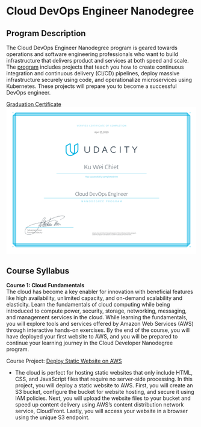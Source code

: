 # Cloud DevOps Engineer Nanodegree  

## Program Description  
The Cloud DevOps Engineer Nanodegree program is geared towards operations and software engineering professionals who want to build infrastructure that delivers product and services at both speed and scale. The [program](https://www.udacity.com/course/cloud-dev-ops-nanodegree--nd9991) includes projects that teach you how to create continuous integration and continuous delivery (CI/CD) pipelines, deploy massive infrastructure securely using code, and operationalize microservices using Kubernetes. These projects will prepare you to become a successful DevOps engineer.  

[Graduation Certificate](https://confirm.udacity.com/5VHLFDHC)
<img src="./images/certificate.svg">


## Course Syllabus  
**Course 1: Cloud Fundamentals**  
The cloud has become a key enabler for innovation with beneficial features like high availability, unlimited capacity, and on-demand scalability and elasticity. Learn the fundamentals of cloud computing while being introduced to compute power, security, storage, networking, messaging, and management services in the cloud. While learning the fundamentals, you will explore tools and services offered by Amazon Web Services (AWS) through interactive hands-on exercises. By the end of the course, you will have deployed your first website to AWS, and you will be prepared to continue your learning journey in the Cloud Developer Nanodegree program.  

  Course Project: [Deploy Static Website on AWS](./people_counter)  
  * The cloud is perfect for hosting static websites that only include HTML, CSS, and JavaScript files that require no server-side processing. In this project, you will deploy a static website to AWS. First, you will create an S3 bucket, configure the bucket for website hosting, and secure it using IAM policies. Next, you will upload the website files to your bucket and speed up content delivery using AWS’s content distribution network service, CloudFront. Lastly, you will access your website in a browser using the unique S3 endpoint.  

